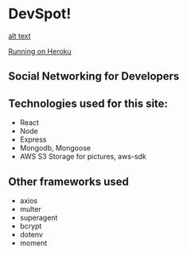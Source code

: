 # DevSpot!
[alt text](https://github.com/alexwalz/linkedout/tree/develop/imgs/DespotLogo.PNG "DevSpot Image")

[Running on Heroku](https://devspot1.herokuapp.com)

## Social Networking for Developers

## Technologies used for this site:
* React
* Node
* Express
* Mongodb, Mongoose
* AWS S3 Storage for pictures, aws-sdk

## Other frameworks used
* axios
* multer
* superagent
* bcrypt
* dotenv
* moment



